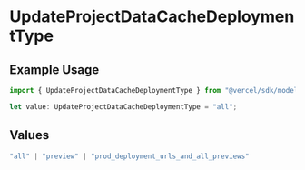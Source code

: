 # UpdateProjectDataCacheDeploymentType

## Example Usage

```typescript
import { UpdateProjectDataCacheDeploymentType } from "@vercel/sdk/models/operations";

let value: UpdateProjectDataCacheDeploymentType = "all";
```

## Values

```typescript
"all" | "preview" | "prod_deployment_urls_and_all_previews"
```